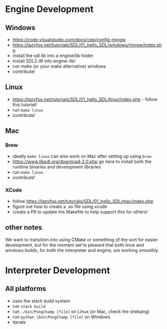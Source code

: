 # Engine Development

## Windows

* https://code.visualstudio.com/docs/cpp/config-mingw
* https://lazyfoo.net/tutorials/SDL/01_hello_SDL/windows/mingw/index.php
* install the sdl lib into a engine/lib folder
* install SDL2.dll into engine-lib/
* run make (or your make alternative) windows
* contribute!

## Linux

* https://lazyfoo.net/tutorials/SDL/01_hello_SDL/linux/index.php - follow this tutorial!
* run `make linux`
* contribute!

## Mac

### Brew
* ideally `make linux` can also work on Mac after setting up using `brew`
* https://www.libsdl.org/download-2.0.php go here to install both the runtime binaries and development libraries
* run `make linux`
* contribute!

### XCode
* follow https://lazyfoo.net/tutorials/SDL/01_hello_SDL/mac/index.php
* figure out how to create a .so file using xcode
* create a PR to update the Makefile to help support this for others!

## other notes

We want to transition into using CMake or something of the sort for easier development, but for the moment we're pleased that both linux and windows builds, for both the interpreter and engine, are working smoothly.

# Interpreter Development

## All platforms
* uses the stack build system
* run `stack build`
* run `./bin/PongChamp [file]` on Linux (or Mac, check the shebang)
* run `python \bin\PongChamp [file]` on Windows
* iterate
